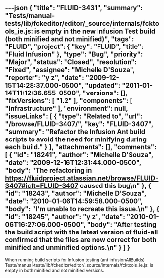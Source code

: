 ---json
{
  "title": "FLUID-3431",
  "summary": "Tests/manual-tests/lib/fckeditor/editor/_source/internals/fcktools_ie.js: is empty in the new Infusion Test build (both minified and not minified)",
  "tags": "FLUID",
  "project": {
    "key": "FLUID",
    "title": "Fluid Infusion"
  },
  "type": "Bug",
  "priority": "Major",
  "status": "Closed",
  "resolution": "Fixed",
  "assignee": "Michelle D'Souza",
  "reporter": "y z",
  "date": "2009-12-15T14:28:37.000-0500",
  "updated": "2011-01-14T11:12:36.655-0500",
  "versions": [],
  "fixVersions": [
    "1.2"
  ],
  "components": [
    "Infrastructure"
  ],
  "environment": null,
  "issueLinks": [
    {
      "type": "Related to",
      "url": "/browse/FLUID-3407/",
      "key": "FLUID-3407",
      "summary": "Refactor the Infusion Ant build scripts to avoid the need for minifying during each build."
    }
  ],
  "attachments": [],
  "comments": [
    {
      "id": "18241",
      "author": "Michelle D'Souza",
      "date": "2009-12-16T12:31:44.000-0500",
      "body": "The refactoring in <https://fluidproject.atlassian.net/browse/FLUID-3407#icft=FLUID-3407> caused this bug\n"
    },
    {
      "id": "18243",
      "author": "Michelle D'Souza",
      "date": "2010-01-06T14:59:58.000-0500",
      "body": "I'm unable to recreate this issue.\n"
    },
    {
      "id": "18245",
      "author": "y z",
      "date": "2010-01-06T16:27:06.000-0500",
      "body": "After testing the build script with the latest version of fluid-all confirmed that the files are now correct for both minified and unminified options.\n"
    }
  ]
}
---
When running build scripts for Infusion testing (ant infusionAllBuilds) Tests/manual-tests/lib/fckeditor/editor/\_source/internals/fcktools\_ie.js: is empty in both minified and not minified versions.

        